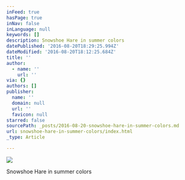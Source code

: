 ```yaml
---
inFeed: true
hasPage: true
inNav: false
inLanguage: null
keywords: []
description: Snowshoe Hare in summer colors
datePublished: '2016-08-20T18:29:25.994Z'
dateModified: '2016-08-20T18:12:25.684Z'
title: ''
author:
  - name: ''
    url: ''
via: {}
authors: []
publisher:
  name: ''
  domain: null
  url: ''
  favicon: null
starred: false
sourcePath: _posts/2016-08-20-snowshoe-hare-in-summer-colors.md
url: snowshoe-hare-in-summer-colors/index.html
_type: Article

---
```

![](https://the-grid-user-content.s3-us-west-2.amazonaws.com/ea7f6059-a7cf-4512-ada7-1d31c52b2f11.jpg)

Snowshoe Hare in summer colors
